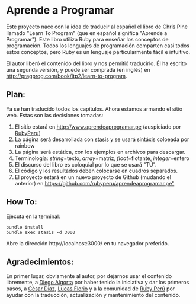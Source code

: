 # Aprende a Programar

Este proyecto nace con la idea de traducir al español el libro de Chris Pine
llamado "Learn To Program" (que en español significa "Aprende a Programar").
Este libro utiliza Ruby para enseñar los conceptos de programación. Todos los
lenguajes de programación comparten casi todos estos conceptos, pero Ruby es
un lenguaje particularmente fácil e intuitivo.

El autor liberó el contenido del libro y nos permitió traducirlo. Él ha escrito
una segunda versión, y puede ser comprada (en inglés) en
<http://pragprog.com/book/ltp2/learn-to-program>.

## Plan:

Ya se han traducido todos los capítulos. Ahora estamos armando el sitio web.
Estas son las decisiones tomadas:

1. El sitio estará en http://www.aprendeaprogramar.pe (auspiciado por
[RubyPeru](http://ruby.pe))
2. La página será desarrollada con [stasis](http://stasis.me) y se usará
sintáxis coloeada por rainbow
3. La página será estática, con los ejemplos en archivos para descargar.
4. Terminología: _string_=texto, _array_=matriz, _float_=flotante,
_integer_=entero
5. El discurso del libro es coloquial por lo que se usará "TÚ".
6. El código y los resultados deben colocarse en cuadros separados.
7. El proyecto estará en un nuevo proyecto de Github (mudando el anterior) en
<https://github.com/rubyperu/aprendeaprogramar.pe">

## How To:

Ejecuta en la terminal:

    bundle install
    bundle exec stasis -d 3000

Abre la dirección http://localhost:3000/ en tu navegador preferido.

## Agradecimientos:

En primer lugar, obviamente al autor, por dejarnos usar el contenido libremente,
a [Diego Algorta](http://oboxodo.com) por haber tenido la iniciativa y dar los
primeros pasos, a [César Diaz](https://github.com/cesarediaz),
[Lucas Florio](https://github.com/lucasefe) y a la comunidad de
[Ruby Perú](http://ruby.pe) por ayudar con la traducción, actualización y
mantenimiento del contenido.
